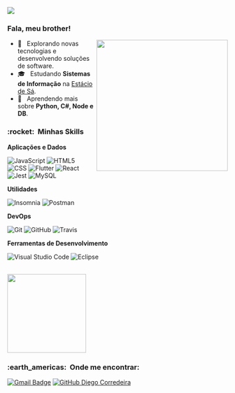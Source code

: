
![](https://komarev.com/ghpvc/?username=DiegoCorredeira&color=006bed)

<h3>Fala, meu brother!</h3>
<img align="right" width="300" src="https://i.pinimg.com/originals/e1/f3/41/e1f3413bf5036045713341394f617225.gif">

- 🤔 &nbsp; Explorando novas tecnologias e desenvolvendo soluções de software.
- 🎓 &nbsp; Estudando **Sistemas de Informação** na <a href="estacio.br">Estácio de Sá</a>. 
- 🌱 &nbsp; Aprendendo mais sobre **Python, C#, Node e DB**. 



<h3> :rocket: &nbsp;Minhas Skills </h3>



**Aplicações e Dados**

  
  ![JavaScript](https://img.shields.io/badge/-JavaScript-333333?style=flat&logo=javascript)
  ![HTML5](https://img.shields.io/badge/-HTML5-333333?style=flat&logo=HTML5)
  ![CSS](https://img.shields.io/badge/-CSS-333333?style=flat&logo=CSS3&logoColor=1572B6)
  ![Flutter](https://img.shields.io/badge/-Flutter-333333?style=flat&logo=Flutter)
  ![React](https://img.shields.io/badge/-React-333333?style=flat&logo=react)
  ![Jest](https://img.shields.io/badge/-Jest-333333?style=flat&logo=jest)
  ![MySQL](https://img.shields.io/badge/-MySQL-333333?style=flat&logo=mysql)

**Utilidades**

  ![Insomnia](https://img.shields.io/badge/-Insomnia-333333?style=flat&logo=insomnia)
  ![Postman](https://img.shields.io/badge/-Postman-333333?style=flat&logo=postman)

**DevOps**

  ![Git](https://img.shields.io/badge/-Git-333333?style=flat&logo=git)
  ![GitHub](https://img.shields.io/badge/-GitHub-333333?style=flat&logo=github)
  ![Travis](https://img.shields.io/badge/-Travis-333333?style=flat&logo=travis)

**Ferramentas de Desenvolvimento**

  ![Visual Studio Code](https://img.shields.io/badge/-Visual%20Studio%20Code-333333?style=flat&logo=visual-studio-code&logoColor=007ACC)
  ![Eclipse](https://img.shields.io/badge/-Eclipse-333333?style=flat&logo=eclipse-ide&logoColor=2C2255)

<br/>

<a href="https://github.com/DiegoCorredeira">
  <img height="180em" src="https://github-readme-stats.vercel.app/api?username=DiegoCorredeira&theme=tokyonight&show_icons=true" />
</a>

<br/>

<h3> :earth_americas: &nbsp;Onde me encontrar: </h3> 


[![Gmail Badge](https://img.shields.io/badge/-dgcostapinto@gmail.com-006bed?style=flat-square&logo=Gmail&logoColor=white&link=mailto:dgcostapinto@gmail.com)](mailto:dgcostapinto@gmail.com)
[![GitHub Diego Corredeira]( https://img.shields.io/github/followers/DiegoCorredeira?label=follow&style=social)](https://github.com/DiegoCorredeira/)
